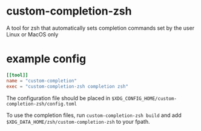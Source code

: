 # custom-completion-zsh

A tool for zsh that automatically sets completion commands set by the user
Linux or MacOS only

# example config

```toml
[[tool]]
name = "custom-completion"
exec = "custom-completion-zsh completion zsh"
```

The configuration file should be placed in `$XDG_CONFIG_HOME/custom-completion-zsh/config.toml`

To use the completion files, run `custom-completion-zsh build` and add `$XDG_DATA_HOME/zsh/custom-completion-zsh` to your fpath.
